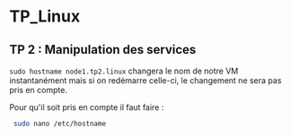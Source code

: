 # TP_Linux

## TP 2 : Manipulation des services

`` sudo hostname node1.tp2.linux `` changera le nom de notre VM instantanément mais si on redémarre celle-ci, le changement ne sera pas pris en compte. 

Pour qu'il soit pris en compte il faut faire : 

```bash  
 sudo nano /etc/hostname 
```